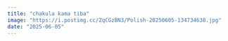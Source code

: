```yaml
---
title: "chakula kama tiba"
image: "https://i.postimg.cc/ZqCGzBN3/Polish-20250605-134734638.jpg" 
date: "2025-06-05"
---
```

